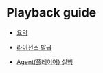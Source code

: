 # Playback guide

* [요약](./summary.md)

* [라이선스 발급](./license_issue.md)

* [Agent(플레이어) 실행](./agent_launch.md)
